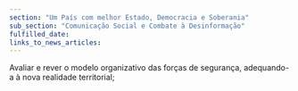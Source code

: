 ```yaml
---
section: "Um País com melhor Estado, Democracia e Soberania"
sub_section: "Comunicação Social e Combate à Desinformação"
fulfilled_date:
links_to_news_articles:
---
```


Avaliar e rever o modelo organizativo das forças de segurança, adequando-a à nova realidade territorial;